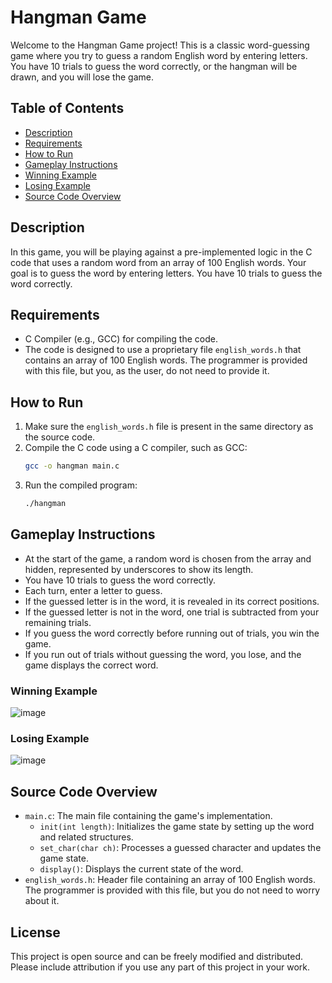# Hangman Game

Welcome to the Hangman Game project! This is a classic word-guessing game where you try to guess a random English word by entering letters. You have 10 trials to guess the word correctly, or the hangman will be drawn, and you will lose the game.

## Table of Contents
- [Description](#description)
- [Requirements](#requirements)
- [How to Run](#how-to-run)
- [Gameplay Instructions](#gameplay-instructions)
- [Winning Example](#winning-example)
- [Losing Example](#losing-example)
- [Source Code Overview](#source-code-overview)

## Description
In this game, you will be playing against a pre-implemented logic in the C code that uses a random word from an array of 100 English words. Your goal is to guess the word by entering letters. You have 10 trials to guess the word correctly.

## Requirements
- C Compiler (e.g., GCC) for compiling the code.
- The code is designed to use a proprietary file `english_words.h` that contains an array of 100 English words. The programmer is provided with this file, but you, as the user, do not need to provide it.

## How to Run
1. Make sure the `english_words.h` file is present in the same directory as the source code.
2. Compile the C code using a C compiler, such as GCC:
    ```sh
    gcc -o hangman main.c
    ```
3. Run the compiled program:
    ```sh
    ./hangman
    ```

## Gameplay Instructions
- At the start of the game, a random word is chosen from the array and hidden, represented by underscores to show its length.
- You have 10 trials to guess the word correctly.
- Each turn, enter a letter to guess.
- If the guessed letter is in the word, it is revealed in its correct positions.
- If the guessed letter is not in the word, one trial is subtracted from your remaining trials.
- If you guess the word correctly before running out of trials, you win the game.
- If you run out of trials without guessing the word, you lose, and the game displays the correct word.

### Winning Example
![image](https://drive.google.com/uc?export=view&id=1GJvmJ5vMpMdI8b7jObT35jF4W9Rr3ij0)

### Losing Example
![image](https://drive.google.com/uc?export=view&id=12hOyIbOPLSTi6ksQFojGGig_blX4OkPc)

## Source Code Overview
- `main.c`: The main file containing the game's implementation.
    - `init(int length)`: Initializes the game state by setting up the word and related structures.
    - `set_char(char ch)`: Processes a guessed character and updates the game state.
    - `display()`: Displays the current state of the word.
- `english_words.h`: Header file containing an array of 100 English words. The programmer is provided with this file, but you do not need to worry about it.

## License
This project is open source and can be freely modified and distributed. Please include attribution if you use any part of this project in your work.
